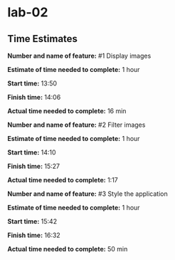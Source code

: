 # lab-02

## Time Estimates

**Number and name of feature:** #1 Display images

**Estimate of time needed to complete:** 1 hour

**Start time:** 13:50

**Finish time:** 14:06

**Actual time needed to complete:** 16 min



**Number and name of feature:** #2 Filter images

**Estimate of time needed to complete:** 1 hour

**Start time:** 14:10

**Finish time:** 15:27

**Actual time needed to complete:** 1:17


**Number and name of feature:** #3 Style the application

**Estimate of time needed to complete:** 1 hour

**Start time:** 15:42

**Finish time:** 16:32

**Actual time needed to complete:** 50 min




